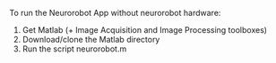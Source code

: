 To run the Neurorobot App without neurorobot hardware:
1) Get Matlab (+ Image Acquisition and Image Processing toolboxes)
2) Download/clone the Matlab directory
3) Run the script neurorobot.m

